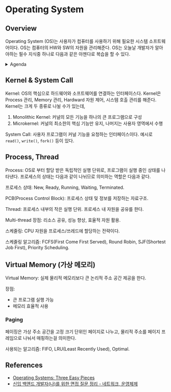 # Operating System

## Overview

Operating System (OS)는 사용자가 컴퓨터를 사용하기 위해 필요한 시스템 소프트웨어이다. OS는 컴퓨터의 HW와 SW의 자원을 관리해준다. 
OS는 오늘날 개발자가 알아야하는 필수 지식중 하나로 다음과 같은 아젠다로 복습을 할 수 있다. 
<details>
<summary>Agenda</summary>

- Kernel & System Call
- Process vs Thread
- Scheduling
- Virtual memory
- Address Translation, Paging, Swapping
- Concurrency
File System, Crash Consistency
</details>

## Kernel & System Call
Kernel: OS의 핵심으로 하드웨어와 소프트웨어를 연결하는 인터페이스다.
Kernel은 Process 관리, Memory 관리, Hardward 자원 제어, 시스템 호출 관리를 해준다. 
Kernel는 크게 두 종류로 나뉠 수가 있는데, 
1. Monolithic Kernel: 커널의 모든 기능을 하나의 큰 프로그램으로 구성
2. Microkernel: 커널의 최소한의 핵심 기능만 유지, 나머지는 사용자 영역에서 수행

System Call: 사용자 프로그램이 커널 기능을 요청하는 인터페이스이다. 
예시로 `read()`, `write()`, `fork()` 등이 있다. 

## Process, Thread 
Process: OS로 부터 할당 받은 독립적인 실행 단위로, 프로그램이 실행 중인 상태를 나타낸다.
프로세스의 상태는 다음과 같이 나뉘므로 의미하는 역할은 다음과 같다.

프로세스 상태: New, Ready, Running, Waiting, Terminated.

PCB(Process Control Block): 프로세스 상태 및 정보를 저장하는 자료구조.

Thread: 프로세스 내부의 작은 실행 단위. 프로세스 내 자원을 공유를 한다.

Multi-thread 장점: 리소스 공유, 성능 향상, 효율적 자원 활용.

스케줄링: CPU 자원을 프로세스/쓰레드에 할당하는 전략이다.

스케줄링 알고리즘: FCFS(First Come First Served), Round Robin, SJF(Shortest Job First), Priority Scheduling.

## Virtual Memory (가상 메모리)
Virtual Memory: 실제 물리적 메모리보다 큰 논리적 주소 공간 제공을 한다.

장점:
- 큰 프로그램 실행 가능
- 메모리 효율적 사용
### Paging
페이징은 가상 주소 공간을 고정 크기 단위인 페이지로 나누고, 물리적 주소를 페이지 프레임으로 나눠서 매핑하는걸 의미한다.

사용되는 알고리즘: FIFO, LRU(Least Recently Used), Optimal.
<!-- 
## Address Translation, Paging, Swapping (주소 변환, 페이징, 스와핑)
주소 변환(Address Translation):

가상 주소를 물리 주소로 변환하는 과정.

MMU(Memory Management Unit)가 수행.

페이징(Paging):

메모리를 고정 크기 페이지로 나누어 관리.

페이지 테이블(Page Table)을 이용한 가상 메모리 관리.

스와핑(Swapping):

물리 메모리 부족 시, 일부 페이지를 디스크로 이동.

페이지 폴트(Page Fault): 필요한 페이지가 메모리에 없을 때 발생.

## Concurrency (병행성)
정의: 여러 프로세스 또는 쓰레드가 동시에 수행되는 상태.

주요 문제: Race condition(경쟁 상태), Deadlock(교착 상태), Starvation(기아 상태).

동기화 기법:

Lock: 상호 배제(mutual exclusion) 보장.

Conditional Variable: 특정 조건을 만족할 때까지 쓰레드를 대기시키는 동기화 도구.

Semaphore: 공유 자원 접근을 제어하는 카운팅 기반 동기화 도구.

## Storage (스토리지, 저장장치)
정의: 데이터를 저장하는 하드웨어 자원.

주요 매체: HDD, SSD, DRAM, Cache Memory.

계층적 저장 구조: 레지스터 → 캐시 → 주메모리 → 2차 저장장치.

## File System, Crash Consistency 
파일 시스템(File System): 파일을 저장하고 관리하는 시스템이다.

주요 방식: 연속 할당(Contiguous), 연결 할당(Linked), 색인 할당(Indexed)

Crash Consistency(충돌 일관성): 충돌 발생 시 파일 시스템 상태의 정합성 유지.

기법: Journaling, 로그 기반 복구(Log-structured recovery). -->


## References
- [Operating Systems: Three Easy Pieces](https://pages.cs.wisc.edu/~remzi/OSTEP/)
- [신입 백앤드 개발자(나)를 위한 면접 질문 정리 - 네트워크, 운영체제](https://liamkwo.github.io/interview1/)

